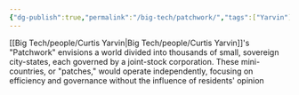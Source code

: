 ```yaml
---
{"dg-publish":true,"permalink":"/big-tech/patchwork/","tags":["Yarvin"],"noteIcon":""}
---
```




[[Big Tech/people/Curtis Yarvin\|Big Tech/people/Curtis Yarvin]]'s "Patchwork" envisions a world divided into thousands of small, sovereign city-states, each governed by a joint-stock corporation. These mini-countries, or "patches," would operate independently, focusing on efficiency and governance without the influence of residents' opinion